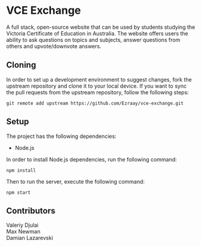 # VCE Exchange
A full stack, open-source website that can be used by students studying the Victoria Certificate of Education in Australia.
The website offers users the ability to ask questions on topics and subjects, answer questions from others and upvote/downvote answers.

## Cloning
In order to set up a development environment to suggest changes, fork the upstream repository and clone it to your local device.
If you want to sync the pull requests from the upstream repository, follow the following steps:

```
git remote add upstream https://github.com/Ezraay/vce-exchange.git
```

## Setup
The project has the following dependencies:
- Node.js

In order to install Node.js dependencies, run the following command:
```
npm install
```

Then to run the server, execute the following command:
```
npm start
```

## Contributors
Valeriy Djulai  
Max Newman  
Damian Lazarevski  
